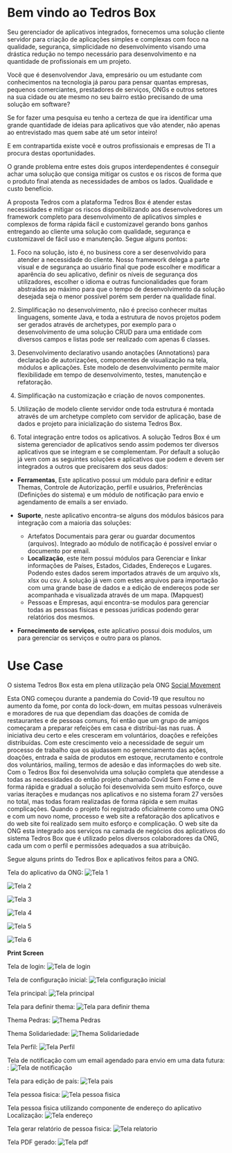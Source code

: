 # Bem vindo ao Tedros Box

Seu gerenciador de aplicativos integrados, fornecemos uma solução cliente servidor para criação de aplicações simples e complexas com foco na qualidade, segurança, simplicidade no desenvolvimento visando uma drástica redução no tempo necessário para desenvolvimento e na quantidade de profissionais em um projeto. 

Você que é desenvolvendor Java, empresário ou um estudante com conhecimentos na tecnologia já parou para pensar quantas empresas, pequenos comerciantes, prestadores de serviços, ONGs e outros setores na sua cidade ou ate mesmo no seu bairro estão precisando de uma solução em software? 

Se for fazer uma pesquisa eu tenho a certeza de que ira identificar uma grande quantidade de ideias para aplicativos que vão atender, não apenas ao entrevistado  mas quem sabe até um setor inteiro! 

E em contrapartida existe você e outros profissionais e empresas de TI a procura destas oportunidades. 

O grande problema entre estes dois grupos interdependentes é conseguir achar uma solução que consiga mitigar os custos e os riscos de forma que o produto final atenda as necessidades de ambos os lados. Qualidade e custo benefício. 

A proposta Tedros com a plataforma Tedros Box é atender estas necessidades e mitigar os riscos disponibilizando aos desenvolvedores um framework completo para desenvolvimento de aplicativos simples e complexos de forma rápida fácil e customizavel gerando bons ganhos entregando ao cliente uma solução com qualidade, segurança e customizavel de fácil uso e manutenção. Segue alguns pontos:
 
 1. Foco na solução, isto é, no business core a ser desenvolvido para atender a necessidade do cliente. Nosso framework delega a parte visual e de segurança ao usuário final que pode escolher e modificar a aparência do seu aplicativo,  definir os níveis de segurança dos utilizadores, escolher o idioma e outras funcionalidades que foram abstraidas ao máximo para que o tempo de desenvolvimento da solução desejada seja o menor possível porém sem perder na qualidade final.
 
 2. Simplificação no desenvolvimento, não é preciso conhecer muitas linguagens, somente Java, e toda a estrutura de novos projetos podem ser gerados através de archetypes, por exemplo para o desenvolvimento de uma solução CRUD para uma entidade com diversos campos e listas pode ser realizado com apenas 6 classes. 
 
 3. Desenvolvimento declarativo usando anotações (Annotations)  para declaração de autorizações, componentes de visualização na tela, módulos e aplicações. Este modelo de desenvolvimento permite maior flexibilidade em tempo de desenvolvimento, testes, manutenção e refatoração. 
 
 4. Simplificação na customização e criação de novos componentes. 
 
 5. Utilização de modelo cliente servidor onde toda estrutura é montada através de um archetype completo com servidor de aplicação, base de dados e projeto para inicialização do sistema Tedros Box. 
 
 6. Total integração entre todos os aplicativos. A solução Tedros Box é um sistema gerenciador de aplicativos sendo assim podemos ter diversos aplicativos que se integram e se complementam. Por default  a solução já vem com as seguintes soluções e aplicativos que podem e devem ser integrados a outros que precisarem dos seus dados:

 *  **Ferramentas**, Este aplicativo possui um módulo para definir e editar Themas, Controle de Autorização, perfil e usuários, Preferências (Definições do sistema) e um módulo de notificação para envio e agendamento de emails a ser enviado. 
 
 * **Suporte**, neste aplicativo encontra-se alguns dos módulos básicos para integração com a maioria das soluções:
    - Artefatos Documentais para gerar ou guardar documentos (arquivos). Integrado ao módulo de notificação é possível enviar o documento por email. 
    - **Localização**, este item possui módulos para Gerenciar e linkar informações de Países, Estados, Cidades, Endereços e Lugares. Podendo estes dados serem importados através de um arquivo xls, xlsx ou csv. A solução já vem com estes arquivos para importação com uma grande base de dados e a edição de endereços pode ser acompanhada e visualizada através de um mapa. (Mapquest) 
    - Pessoas e Empresas, aqui encontra-se modulos para gerenciar todas as pessoas físicas e pessoas jurídicas podendo gerar relatórios dos mesmos. 
 
 * **Fornecimento de serviços**, este aplicativo possui dois modulos, um para gerenciar os serviços e outro para os planos. 
 
# Use Case

O sistema Tedros Box esta em plena utilização pela ONG [Social Movement](http://www.somossocial.org.br)

Esta ONG começou durante a pandemia do Covid-19 que resultou no aumento da fome,  por conta do  lock-down, em muitas pessoas vulneráveis e moradores de rua que dependiam das doações de comida de restaurantes e de pessoas comuns, foi então que um grupo de amigos começaram a preparar refeições em casa e distribui-las nas ruas. A iniciativa deu certo e eles cresceram em voluntários, doações e refeições distribuídas. Com este crescimento veio a necessidade de seguir um processo de trabalho que os ajudassem no gerenciamento das ações, doações, entrada e saída de produtos em estoque, recrutamento e controle dos voluntários, mailing, termos de adesão e das informações do web site. Com o Tedros Box foi desenvolvida uma solução completa que atendesse a todas as necessidades do então projeto chamado Covid Sem Fome e de forma rápida e gradual a solução foi desenvolvida sem muito esforço, ouve varias iterações e mudanças nos aplicativos e no sistema foram 27 versões no total, mas todas foram realizadas de forma rápida e sem muitas complicações. Quando o projeto foi registrado oficialmente como uma ONG e com um novo nome, processo e web site a refatoração dos aplicativos e do web site foi realizado sem muito esforço e complicação.
O web site da ONG esta integrado aos serviços na camada  de negócios dos aplicativos do  sistema Tedros Box que é utilizado pelos diversos colaboradores da ONG, cada um com o perfil e permissões adequados a sua atribuição. 

Segue alguns prints do Tedros Box e aplicativos feitos para a ONG.

Tela do aplicativo da ONG:
![Tela 1](https://github.com/Tedros-Box/tedros-apps/blob/master/printscreen/somos1.png)

![Tela 2](https://github.com/Tedros-Box/tedros-apps/blob/master/printscreen/somos2.png)

![Tela 3](https://github.com/Tedros-Box/tedros-apps/blob/master/printscreen/somos3.png)

![Tela 4](https://github.com/Tedros-Box/tedros-apps/blob/master/printscreen/somos4.png)

![Tela 5](https://github.com/Tedros-Box/tedros-apps/blob/master/printscreen/somos5.png)

![Tela 6](https://github.com/Tedros-Box/tedros-apps/blob/master/printscreen/somos6.png)


**Print Screen**

Tela de login:
![Tela de login](https://github.com/Tedros-Box/tedros-apps/blob/master/printscreen/login.png)

Tela de configuração inicial:
![Tela configuração inicial](https://github.com/Tedros-Box/tedros-apps/blob/master/printscreen/config.png)

Tela principal:
![Tela principal](https://github.com/Tedros-Box/tedros-apps/blob/master/printscreen/tela1.png)

Tela para definir thema:
![Tela para definir thema](https://github.com/Tedros-Box/tedros-apps/blob/master/printscreen/thema1.png)

Thema Pedras:
![Thema Pedras](https://github.com/Tedros-Box/tedros-apps/blob/master/printscreen/thema2.png)

Thema Solidariedade:
![Thema Solidariedade](https://github.com/Tedros-Box/tedros-apps/blob/master/printscreen/thema3.png)

Tela Perfil:
![Tela Perfil](https://github.com/Tedros-Box/tedros-apps/blob/master/printscreen/perfil.png)

Tela de notificação com um email agendado para envio em uma data futura: :
![Tela de notificação](https://github.com/Tedros-Box/tedros-apps/blob/master/printscreen/notify.png)

Tela para edição de país:
![Tela pais](https://github.com/Tedros-Box/tedros-apps/blob/master/printscreen/pais.png)

Tela pessoa fisica:
![Tela pessoa fisica ](https://github.com/Tedros-Box/tedros-apps/blob/master/printscreen/pf_1.png)

Tela pessoa fisica utilizando componente de endereço do aplicativo Localização:
![Tela endereço](https://github.com/Tedros-Box/tedros-apps/blob/master/printscreen/pf_2.png)

Tela gerar relatório de pessoa fisica:
![Tela relatorio](https://github.com/Tedros-Box/tedros-apps/blob/master/printscreen/pf_rel1.png)

Tela PDF gerado:
![Tela pdf](https://github.com/Tedros-Box/tedros-apps/blob/master/printscreen/pf_rel2.png)





